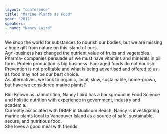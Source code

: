 ```yaml
---
layout: "conference"
title: "Marine Plants as Food"
year: "2012"
speakers:
- name: "Nancy Laird"
---
```



We shop the world for substances to nourish our bodies, but we are missing a
huge gift from nature on this island of ours.  
Agri-business has changed the nutrient value of fruits and vegetables. Pharma-
companies persuade us we must have vitamins and minerals in pill form. Protein
production is big business. Packaged foods do not nourish. Prevention is not
profitable and what is being advertised and offered to us as food may not be
our best choice.  
As alternatives, we look to organic, local, slow, sustainable, home-grown, but
have we considered marine plants?

Bio: Known as nannutrition, Nancy Laird has a background in Food Science and
holistic nutrition with experience in government, industry and academia.  
Currently associated with DBMP in Qualicum Beach, Nancy is investigating
marine plants local to Vancouver Island as a source of safe, sustainable,
secure, and nutritious food.  
She loves a good meal with friends.


[//]: # (Retrieved from https://web.archive.org/web/20210413200729/https://www.ideawave.ca/2012-conference/marine-plants-as-food)